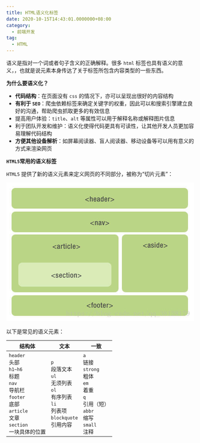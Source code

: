 ```yaml
---
title: HTML语义化标签
date: 2020-10-15T14:43:01.0000000+08:00
category:
  - 前端开发
tag:
  - HTML
---
```


语义是指对一个词或者句子含义的正确解释。很多 `html` 标签也具有语义的意义，，也就是说元素本身传达了关于标签所包含内容类型的一些东西。

**为什么要语义化？**

-   **代码结构**：在页面没有 `css` 的情况下，亦可以呈现出很好的内容结构
-   **有利于 `SEO`**：爬虫依赖标签来确定关键字的权重，因此可以和搜索引擎建立良好的沟通，帮助爬虫抓取更多的有效信息
-   提高用户体验：`title`、`alt` 等属性可以用于解释名称或解释图片信息
-   利于团队开发和维护：语义化使得代码更具有可读性，让其他开发人员更加容易理解代码结构
-   **方便其他设备解析**：如屏幕阅读器、盲人阅读器、移动设备等可以用有意义的方式来渲染网页

**`HTML5`常用的语义标签**

`HTML5` 提供了新的语义元素来定义网页的不同部分，被称为“切片元素”：

![image-20220627111109182](./img/image-20220627111109182.png)

以下是常见的语义元素：

| 结构体                                                       | 文本                                                         | 一致                                                         |
| ------------------------------------------------------------ | ------------------------------------------------------------ | ------------------------------------------------------------ |
| `header`<br />头部<br />`h1~h6`<br />标题<br />`nav`<br />导航栏<br />`footer`<br />底部<br />`article`<br />文章<br />`section`<br />一块具体的位置 | `p`<br />段落文本<br />`ul`<br />无须列表<br />`ol`<br />有序列表<br />`li`<br />列表项<br />`blockquote`<br />引用内容 | `a`<br />链接<br />`strong`<br />粗体<br />`em`<br />着重<br />`q`<br />引用（短）<br />`abbr`<br />缩写<br />`small`<br />注释 |
